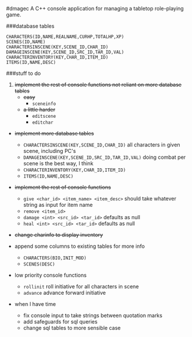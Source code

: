 #dmagec
A C++ console application for managing a tabletop role-playing game.

###database tables

    CHARACTERS(ID,NAME,REALNAME,CURHP,TOTALHP,XP)
    SCENES(ID,NAME)
    CHARACTERSINSCENE(KEY,SCENE_ID,CHAR_ID)
    DAMAGEINSCENE(KEY,SCENE_ID,SRC_ID,TAR_ID,VAL)
    CHARACTERINVENTORY(KEY,CHAR_ID,ITEM_ID)
    ITEMS(ID,NAME,DESC)

###stuff to do
1. ~~implement the rest of console functions not reliant on more database tables~~
    * ~~easy~~
        * `sceneinfo`
    * ~~a little harder~~
        * `editscene`
        * `editchar`

* ~~implement more database tables~~
    * `CHARACTERSINSCENE(KEY,SCENE_ID,CHAR_ID)` all characters in given scene, including PC's
    * `DAMAGEINSCENE(KEY,SCENE_ID,SRC_ID,TAR_ID,VAL)` doing combat per scene is the best way, I think
    * `CHARACTERINVENTORY(KEY,CHAR_ID,ITEM_ID)`
    * `ITEMS(ID,NAME,DESC)`

* ~~implement the rest of console functions~~
    * `give <char_id> <item_name> <item_desc>` should take whatever string as input for item name
    * `remove <item_id>`
    * `damage <int> <src_id> <tar_id>`  defaults as null
    * `heal <int> <src_id> <tar_id>`  defaults as null

* ~~change charinfo to display inventory~~

* append some columns to existing tables for more info
    * `CHARACTERS(BIO,INIT_MOD)`
    * `SCENES(DESC)`

* low priority console functions
    * `rollinit` roll initiative for all characters in scene
    * `advance` advance forward initiative

* when I have time
    * fix console input to take strings between quotation marks
    * add safeguards for sql queries
    * change sql tables to more sensible case